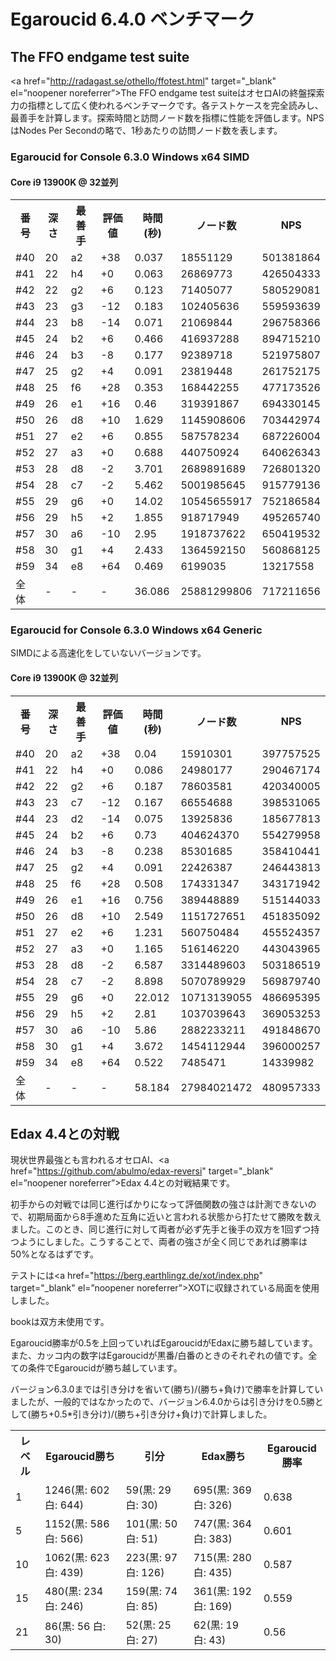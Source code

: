 # Egaroucid 6.4.0 ベンチマーク

## The FFO endgame test suite

<a href="http://radagast.se/othello/ffotest.html" target="_blank" el=”noopener noreferrer”>The FFO endgame test suite</a>はオセロAIの終盤探索力の指標として広く使われるベンチマークです。各テストケースを完全読みし、最善手を計算します。探索時間と訪問ノード数を指標に性能を評価します。NPSはNodes Per Secondの略で、1秒あたりの訪問ノード数を表します。

### Egaroucid for Console 6.3.0 Windows x64 SIMD


#### Core i9 13900K @ 32並列

<table>
<tr>
<th>番号</th>
<th>深さ</th>
<th>最善手</th>
<th>評価値</th>
<th>時間(秒)</th>
<th>ノード数</th>
<th>NPS</th>
</tr>
<tr>
<td>#40</td>
<td>20</td>
<td>a2</td>
<td>+38</td>
<td>0.037</td>
<td>18551129</td>
<td>501381864</td>
</tr>
<tr>
<td>#41</td>
<td>22</td>
<td>h4</td>
<td>+0</td>
<td>0.063</td>
<td>26869773</td>
<td>426504333</td>
</tr>
<tr>
<td>#42</td>
<td>22</td>
<td>g2</td>
<td>+6</td>
<td>0.123</td>
<td>71405077</td>
<td>580529081</td>
</tr>
<tr>
<td>#43</td>
<td>23</td>
<td>g3</td>
<td>-12</td>
<td>0.183</td>
<td>102405636</td>
<td>559593639</td>
</tr>
<tr>
<td>#44</td>
<td>23</td>
<td>b8</td>
<td>-14</td>
<td>0.071</td>
<td>21069844</td>
<td>296758366</td>
</tr>
<tr>
<td>#45</td>
<td>24</td>
<td>b2</td>
<td>+6</td>
<td>0.466</td>
<td>416937288</td>
<td>894715210</td>
</tr>
<tr>
<td>#46</td>
<td>24</td>
<td>b3</td>
<td>-8</td>
<td>0.177</td>
<td>92389718</td>
<td>521975807</td>
</tr>
<tr>
<td>#47</td>
<td>25</td>
<td>g2</td>
<td>+4</td>
<td>0.091</td>
<td>23819448</td>
<td>261752175</td>
</tr>
<tr>
<td>#48</td>
<td>25</td>
<td>f6</td>
<td>+28</td>
<td>0.353</td>
<td>168442255</td>
<td>477173526</td>
</tr>
<tr>
<td>#49</td>
<td>26</td>
<td>e1</td>
<td>+16</td>
<td>0.46</td>
<td>319391867</td>
<td>694330145</td>
</tr>
<tr>
<td>#50</td>
<td>26</td>
<td>d8</td>
<td>+10</td>
<td>1.629</td>
<td>1145908606</td>
<td>703442974</td>
</tr>
<tr>
<td>#51</td>
<td>27</td>
<td>e2</td>
<td>+6</td>
<td>0.855</td>
<td>587578234</td>
<td>687226004</td>
</tr>
<tr>
<td>#52</td>
<td>27</td>
<td>a3</td>
<td>+0</td>
<td>0.688</td>
<td>440750924</td>
<td>640626343</td>
</tr>
<tr>
<td>#53</td>
<td>28</td>
<td>d8</td>
<td>-2</td>
<td>3.701</td>
<td>2689891689</td>
<td>726801320</td>
</tr>
<tr>
<td>#54</td>
<td>28</td>
<td>c7</td>
<td>-2</td>
<td>5.462</td>
<td>5001985645</td>
<td>915779136</td>
</tr>
<tr>
<td>#55</td>
<td>29</td>
<td>g6</td>
<td>+0</td>
<td>14.02</td>
<td>10545655917</td>
<td>752186584</td>
</tr>
<tr>
<td>#56</td>
<td>29</td>
<td>h5</td>
<td>+2</td>
<td>1.855</td>
<td>918717949</td>
<td>495265740</td>
</tr>
<tr>
<td>#57</td>
<td>30</td>
<td>a6</td>
<td>-10</td>
<td>2.95</td>
<td>1918737622</td>
<td>650419532</td>
</tr>
<tr>
<td>#58</td>
<td>30</td>
<td>g1</td>
<td>+4</td>
<td>2.433</td>
<td>1364592150</td>
<td>560868125</td>
</tr>
<tr>
<td>#59</td>
<td>34</td>
<td>e8</td>
<td>+64</td>
<td>0.469</td>
<td>6199035</td>
<td>13217558</td>
</tr>
<tr>
<td>全体</td>
<td>-</td>
<td>-</td>
<td>-</td>
<td>36.086</td>
<td>25881299806</td>
<td>717211656</td>
</tr>
</table>


### Egaroucid for Console 6.3.0 Windows x64 Generic

SIMDによる高速化をしていないバージョンです。

#### Core i9 13900K @ 32並列

<table>
<tr>
<th>番号</th>
<th>深さ</th>
<th>最善手</th>
<th>評価値</th>
<th>時間(秒)</th>
<th>ノード数</th>
<th>NPS</th>
</tr>
<tr>
<td>#40</td>
<td>20</td>
<td>a2</td>
<td>+38</td>
<td>0.04</td>
<td>15910301</td>
<td>397757525</td>
</tr>
<tr>
<td>#41</td>
<td>22</td>
<td>h4</td>
<td>+0</td>
<td>0.086</td>
<td>24980177</td>
<td>290467174</td>
</tr>
<tr>
<td>#42</td>
<td>22</td>
<td>g2</td>
<td>+6</td>
<td>0.187</td>
<td>78603581</td>
<td>420340005</td>
</tr>
<tr>
<td>#43</td>
<td>23</td>
<td>c7</td>
<td>-12</td>
<td>0.167</td>
<td>66554688</td>
<td>398531065</td>
</tr>
<tr>
<td>#44</td>
<td>23</td>
<td>d2</td>
<td>-14</td>
<td>0.075</td>
<td>13925836</td>
<td>185677813</td>
</tr>
<tr>
<td>#45</td>
<td>24</td>
<td>b2</td>
<td>+6</td>
<td>0.73</td>
<td>404624370</td>
<td>554279958</td>
</tr>
<tr>
<td>#46</td>
<td>24</td>
<td>b3</td>
<td>-8</td>
<td>0.238</td>
<td>85301685</td>
<td>358410441</td>
</tr>
<tr>
<td>#47</td>
<td>25</td>
<td>g2</td>
<td>+4</td>
<td>0.091</td>
<td>22426387</td>
<td>246443813</td>
</tr>
<tr>
<td>#48</td>
<td>25</td>
<td>f6</td>
<td>+28</td>
<td>0.508</td>
<td>174331347</td>
<td>343171942</td>
</tr>
<tr>
<td>#49</td>
<td>26</td>
<td>e1</td>
<td>+16</td>
<td>0.756</td>
<td>389448889</td>
<td>515144033</td>
</tr>
<tr>
<td>#50</td>
<td>26</td>
<td>d8</td>
<td>+10</td>
<td>2.549</td>
<td>1151727651</td>
<td>451835092</td>
</tr>
<tr>
<td>#51</td>
<td>27</td>
<td>e2</td>
<td>+6</td>
<td>1.231</td>
<td>560750484</td>
<td>455524357</td>
</tr>
<tr>
<td>#52</td>
<td>27</td>
<td>a3</td>
<td>+0</td>
<td>1.165</td>
<td>516146220</td>
<td>443043965</td>
</tr>
<tr>
<td>#53</td>
<td>28</td>
<td>d8</td>
<td>-2</td>
<td>6.587</td>
<td>3314489603</td>
<td>503186519</td>
</tr>
<tr>
<td>#54</td>
<td>28</td>
<td>c7</td>
<td>-2</td>
<td>8.898</td>
<td>5070789929</td>
<td>569879740</td>
</tr>
<tr>
<td>#55</td>
<td>29</td>
<td>g6</td>
<td>+0</td>
<td>22.012</td>
<td>10713139055</td>
<td>486695395</td>
</tr>
<tr>
<td>#56</td>
<td>29</td>
<td>h5</td>
<td>+2</td>
<td>2.81</td>
<td>1037039643</td>
<td>369053253</td>
</tr>
<tr>
<td>#57</td>
<td>30</td>
<td>a6</td>
<td>-10</td>
<td>5.86</td>
<td>2882233211</td>
<td>491848670</td>
</tr>
<tr>
<td>#58</td>
<td>30</td>
<td>g1</td>
<td>+4</td>
<td>3.672</td>
<td>1454112944</td>
<td>396000257</td>
</tr>
<tr>
<td>#59</td>
<td>34</td>
<td>e8</td>
<td>+64</td>
<td>0.522</td>
<td>7485471</td>
<td>14339982</td>
</tr>
<tr>
<td>全体</td>
<td>-</td>
<td>-</td>
<td>-</td>
<td>58.184</td>
<td>27984021472</td>
<td>480957333</td>
</tr>
</table>









## Edax 4.4との対戦

現状世界最強とも言われるオセロAI、<a href="https://github.com/abulmo/edax-reversi" target="_blank" el=”noopener noreferrer”>Edax 4.4</a>との対戦結果です。

初手からの対戦では同じ進行ばかりになって評価関数の強さは計測できないので、初期局面から8手進めた互角に近いと言われる状態から打たせて勝敗を数えました。このとき、同じ進行に対して両者が必ず先手と後手の双方を1回ずつ持つようにしました。こうすることで、両者の強さが全く同じであれば勝率は50%となるはずです。

テストには<a href="https://berg.earthlingz.de/xot/index.php" target="_blank" el=”noopener noreferrer”>XOT</a>に収録されている局面を使用しました。

bookは双方未使用です。

Egaroucid勝率が0.5を上回っていればEgaroucidがEdaxに勝ち越しています。また、カッコ内の数字はEgaroucidが黒番/白番のときのそれぞれの値です。全ての条件でEgaroucidが勝ち越しています。

バージョン6.3.0までは引き分けを省いて(勝ち)/(勝ち+負け)で勝率を計算していましたが、一般的ではなかったので、バージョン6.4.0からは引き分けを0.5勝として(勝ち+0.5*引き分け)/(勝ち+引き分け+負け)で計算しました。

<table>
<tr>
<th>レベル</th>
<th>Egaroucid勝ち</th>
<th>引分</th>
<th>Edax勝ち</th>
<th>Egaroucid勝率</th>
</tr>
<tr>
<td>1</td>
<td>1246(黒: 602 白: 644)</td>
<td>59(黒: 29 白: 30)</td>
<td>695(黒: 369 白: 326)</td>
<td>0.638</td>
</tr>
<tr>
<td>5</td>
<td>1152(黒: 586 白: 566)</td>
<td>101(黒: 50 白: 51)</td>
<td>747(黒: 364 白: 383)</td>
<td>0.601</td>
</tr>
<tr>
<td>10</td>
<td>1062(黒: 623 白: 439)</td>
<td>223(黒: 97 白: 126)</td>
<td>715(黒: 280 白: 435)</td>
<td>0.587</td>
</tr>
<tr>
<td>15</td>
<td>480(黒: 234 白: 246)</td>
<td>159(黒: 74 白: 85)</td>
<td>361(黒: 192 白: 169)</td>
<td>0.559</td>
</tr>
<tr>
<td>21</td>
<td>86(黒: 56 白: 30)</td>
<td>52(黒: 25 白: 27)</td>
<td>62(黒: 19 白: 43)</td>
<td>0.56</td>
</tr>
</table>


